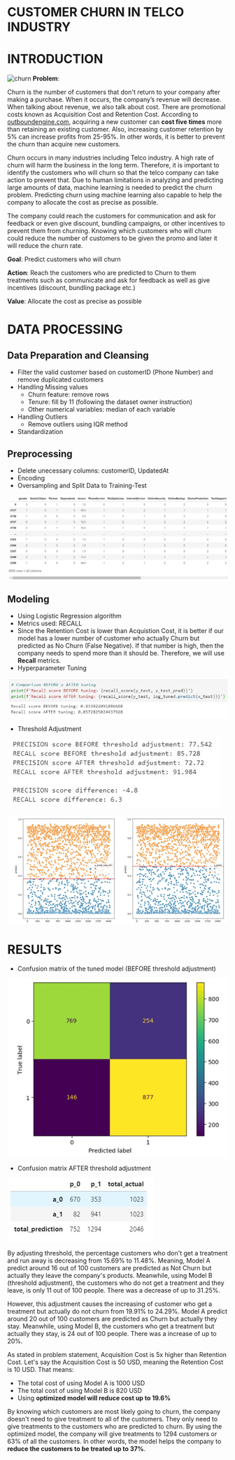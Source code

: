 # CUSTOMER CHURN IN TELCO INDUSTRY

# INTRODUCTION

![churn](https://growrevenue.io/wp-content/uploads/2019/04/pasted-image-0-28.png)
__Problem__:

Churn is the number of customers that don't return to your company after making a purchase. When it occurs, the company’s revenue will decrease. When talking about revenue, we also talk about cost. There are promotional costs known as Acquisition Cost and Retention Cost. According to [outboundengine.com](https://www.outboundengine.com/blog/customer-retention-marketing-vs-customer-acquisition-), acquiring a new customer can __cost five times__ more than retaining an existing customer. Also, increasing customer retention by 5% can increase profits from 25-95%. In other words, it is better to prevent the churn than acquire new customers.

Churn occurs in many industries including Telco industry. A high rate of churn will harm the business in the long term. Therefore, it is important to identify the customers who will churn so that the telco company can take action to prevent that. Due to human limitations in analyzing and predicting large amounts of data, machine learning is needed to predict the churn problem. Predicting churn using machine learning also capable to help the company to allocate the cost as precise as possible.

The company could reach the customers for communication and ask for feedback or even give discount, bundling campaigns, or other incentives to prevent them from churning. Knowing which customers who will churn could reduce the number of customers to be given the promo and later it will reduce the churn rate.


__Goal__: Predict customers who will churn 

__Action__: Reach the customers who are predicted to Churn to them treatments such as communicate and ask for feedback as well as give incentives (discount, bundling package etc.)

__Value__: Allocate the cost as precise as possible


# DATA PROCESSING
## Data Preparation and Cleansing
- Filter the valid customer based on customerID (Phone Number) and remove duplicated customers
- Handling Missing values
    - Churn feature: remove rows
    - Tenure: fill by 11 (following the dataset owner instruction)
    - Other numerical variables: median of each variable
- Handling Outliers
    - Remove outliers using IQR method
- Standardization

## Preprocessing
- Delete unecessary columns: customerID, UpdatedAt
- Encoding
- Oversampling and Split Data to Training-Test

![pic1](./pics/dataset_afterpreprocess.jpg)

## Modeling
- Using Logistic Regression algorithm
- Metrics used: RECALL
- Since the Retention Cost is lower than Acquistion Cost, it is better if our model has a lower number of customer who actually Churn but predicted as No Churn (False Negative). If that number is high, then the company needs to spend more than it should be. Therefore, we will use __Recall__ metrics.
- Hyperparameter Tuning

![pic2](./pics/hyperparam_comparison.jpg)

- Threshold Adjustment

![pic3](./pics/threshold_comparison.jpg)
    
![pic4](./pics/threshold.jpg)


# RESULTS
- Confusion matrix of the tuned model (BEFORE threshold adjustment)
    
![pic5](./pics/conf_matrix_log_tuned.jpg)

- Confusion matrix AFTER threshold adjustment
    
![pic6](./pics/conf_matrix_newthr.jpg)


By adjusting threshold, the percentage customers who don't get a treatment and run away is decreasing from 15.69% to 11.48%. Meaning, Model A predict around 16 out of 100 customers are predicted as Not Churn but actually they leave the company's products. Meanwhile, using Model B (threshold adjustment), the customers who do not get a treatment and they leave, is only 11 out of 100 people. There was a decrease of up to 31.25%.

However, this adjustment causes the increasing of customer who get a treatment but actually do not churn from 19.91% to 24.29%. Model A predict around 20 out of 100 customers are predicted as Churn but actually they stay. Meanwhile, using Model B, the customers who get a treatment but actually they stay, is 24 out of 100 people. There was a increase of up to 20%.

As stated in problem statement, Acquisition Cost is 5x higher than Retention Cost. Let's say the Acquisition Cost is 50 USD, meaning the Retention Cost is 10 USD. That means:
- The total cost of using Model A is 1000 USD
- The total cost of using Model B is 820 USD
- Using __optimized model will reduce cost up to 19.6%__

By knowing which customers are most likely going to churn, the company doesn't need to give treatment to all of the customers. They only need to give treatments to the customers who are predicted to churn. By using the optimized model, the company will give treatments to 1294 customers or 63% of all the customers. In other words, the model helps the company to __reduce the customers to be treated up to 37%__.
